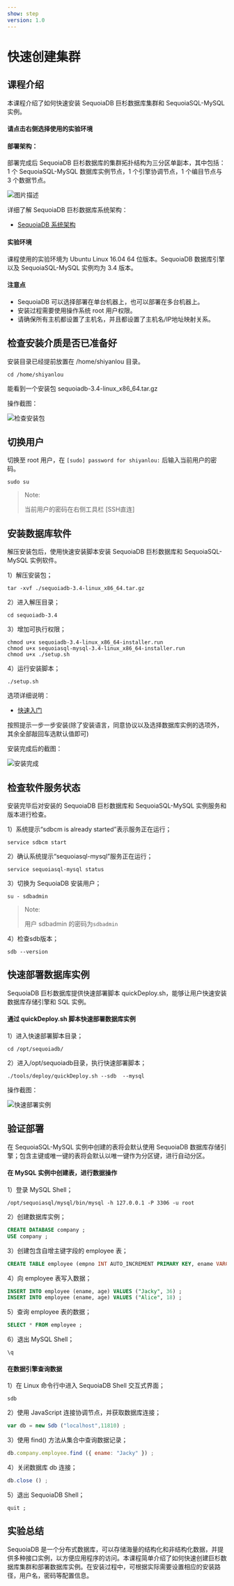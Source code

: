 ```yaml
---
show: step
version: 1.0 
---
```


# 快速创建集群

## 课程介绍

本课程介绍了如何快速安装 SequoiaDB 巨杉数据库集群和 SequoiaSQL-MySQL 实例。

#### 请点击右侧选择使用的实验环境



#### 部署架构：
部署完成后 SequoiaDB 巨杉数据库的集群拓扑结构为三分区单副本，其中包括：1 个 SequoiaSQL-MySQL 数据库实例节点，1 个引擎协调节点，1 个编目节点与 3 个数据节点。

![图片描述](https://doc.shiyanlou.com/courses/1469/1207281/8d88e6faed223a26fcdc66fa2ef8d3c5)

详细了解 SequoiaDB 巨杉数据库系统架构：
* [SequoiaDB 系统架构](http://doc.sequoiadb.com/cn/sequoiadb-cat_id-1519649201-edition_id-0)

#### 实验环境
课程使用的实验环境为 Ubuntu Linux 16.04 64 位版本。SequoiaDB 数据库引擎以及 SequoiaSQL-MySQL 实例均为 3.4 版本。

#### 注意点
- SequoiaDB 可以选择部署在单台机器上，也可以部署在多台机器上。
- 安装过程需要使用操作系统 root 用户权限。
- 请确保所有主机都设置了主机名，并且都设置了主机名/IP地址映射关系。


##  检查安装介质是否已准备好
安装目录已经提前放置在 /home/shiyanlou 目录。

```shell
cd /home/shiyanlou
```
能看到一个安装包 sequoiadb-3.4-linux_x86_64.tar.gz 

操作截图：

![检查安装包](https://doc.shiyanlou.com/courses/1480/1207281/9967176d03f66e0e0c2e52c0cc196b4f-0)

## 切换用户

切换至 root 用户，在 `[sudo] password for shiyanlou:` 后输入当前用户的密码。

```shell
sudo su
```

> Note:
>
> 当前用户的密码在右侧工具栏 [SSH直连]


## 安装数据库软件
解压安装包后，使用快速安装脚本安装 SequoiaDB 巨杉数据库和 SequoiaSQL-MySQL 实例软件。

1）解压安装包； 

```shell
tar -xvf ./sequoiadb-3.4-linux_x86_64.tar.gz
```

2）进入解压目录；

```shell
cd sequoiadb-3.4
```

3）增加可执行权限；

```shell
chmod u+x sequoiadb-3.4-linux_x86_64-installer.run
chmod u+x sequoiasql-mysql-3.4-linux_x86_64-installer.run
chmod u+x ./setup.sh
```

4）运行安装脚本；

```shell
./setup.sh
```

选项详细说明：
* [快速入门](http://doc.sequoiadb.com/cn/sequoiadb-cat_id-1519612914-edition_id-0)

按照提示一步一步安装(除了安装语言，同意协议以及选择数据库实例的选项外，其余全部敲回车选默认值即可)

安装完成后的截图：

![安装完成](https://doc.shiyanlou.com/courses/1480/1207281/6bb98dc62caaeaaf2ab40b77876b6a42-0)

## 检查软件服务状态

安装完毕后对安装的 SequoiaDB 巨杉数据库和 SequoiaSQL-MySQL 实例服务和版本进行检查。

1）系统提示“sdbcm is already started”表示服务正在运行；

```shell
service sdbcm start
```

2）确认系统提示“sequoiasql-mysql”服务正在运行；

```shel
service sequoiasql-mysql status
```

3）切换为 SequoiaDB 安装用户；

```shell
su - sdbadmin
```

>Note:
>
>用户 sdbadmin 的密码为`sdbadmin`


4）检查sdb版本；

```shell
sdb --version
```

## 快速部署数据库实例
SequoiaDB 巨杉数据库提供快速部署脚本 quickDeploy.sh，能够让用户快速安装数据库存储引擎和 SQL 实例。

#### 通过 quickDeploy.sh 脚本快速部署数据库实例

1）进入快速部署脚本目录；

```shell
cd /opt/sequoiadb/
```

2）进入/opt/sequoiadb目录，执行快速部署脚本；

```shell
./tools/deploy/quickDeploy.sh --sdb  --mysql
```

操作截图：

![快速部署实例](https://doc.shiyanlou.com/courses/1480/1207281/3ede0598cebc25e28f71322a53f2cff2-0)


## 验证部署
在 SequoiaSQL-MySQL 实例中创建的表将会默认使用 SequoiaDB 数据库存储引擎；包含主键或唯一键的表将会默认以唯一键作为分区键，进行自动分区。

#### 在 MySQL 实例中创建表，进行数据操作
1）登录 MySQL Shell；

```shell
/opt/sequoiasql/mysql/bin/mysql -h 127.0.0.1 -P 3306 -u root
```

2）创建数据库实例；

```sql
CREATE DATABASE company ;
USE company ;
```

3）创建包含自增主键字段的 employee 表；

```sql
CREATE TABLE employee (empno INT AUTO_INCREMENT PRIMARY KEY, ename VARCHAR(128), age INT) ;
```

4）向 employee 表写入数据；

```sql
INSERT INTO employee (ename, age) VALUES ("Jacky", 36) ;
INSERT INTO employee (ename, age) VALUES ("Alice", 18) ;
```

5）查询 employee 表的数据；
```sql
SELECT * FROM employee ;
```

6）退出 MySQL Shell；
```
\q
```

#### 在数据引擎查询数据

1）在 Linux 命令行中进入 SequoiaDB Shell 交互式界面；

```shell
sdb
```

2）使用 JavaScript 连接协调节点，并获取数据库连接；

```javascript
var db = new Sdb ("localhost",11810) ;
```

3）使用 find() 方法从集合中查询数据记录；

```javascript
db.company.employee.find ({ ename: "Jacky" }) ;
```

4）关闭数据库 db 连接；

```javascript
db.close () ;
```

5）退出 SequoiaDB Shell；

```
quit ;
```
## 实验总结

SequoiaDB 是一个分布式数据库，可以存储海量的结构化和非结构化数据，并提供多种接口实例，以方便应用程序的访问。本课程简单介绍了如何快速创建巨杉数据库集群和部署数据库实例。在安装过程中，可根据实际需要设置相应的安装路径，用户名，密码等配置信息。


